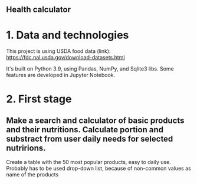 ## Health calculator 
# 1. Data and technologies

This project is using USDA food data (link):
https://fdc.nal.usda.gov/download-datasets.html

It's built on Python 3.9, using Pandas, NumPy, and Sqlite3 libs.
Some features are developed in Jupyter Notebook.

# 2. First stage
Make a search and calculator of basic products and their nutritions.
Calculate portion and substract from user daily needs for selected nutririons.
--------------------------------------------------------------------------------------------
Create a table with the 50 most popular products, easy to daily use.
Probably has to be used drop-down list, because of non-common values as name of the products
